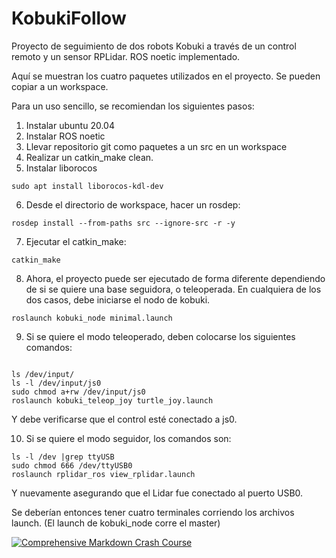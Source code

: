 # KobukiFollow
Proyecto de seguimiento de dos robots Kobuki a través de un control remoto y un sensor RPLidar. ROS noetic implementado.

Aquí se muestran los cuatro paquetes utilizados en el proyecto. Se pueden copiar a un workspace. 

Para un uso sencillo, se recomiendan los siguientes pasos:

1. Instalar ubuntu 20.04
2. Instalar ROS noetic
3. Llevar repositorio git como paquetes a un src en un workspace
4. Realizar un catkin_make clean.
5. Instalar liborocos

```
sudo apt install liborocos-kdl-dev

```

6. Desde el directorio de workspace, hacer un rosdep:

```
rosdep install --from-paths src --ignore-src -r -y

```

7. Ejecutar el catkin_make:

```
catkin_make

```

8. Ahora, el proyecto puede ser ejecutado de forma diferente dependiendo de si se quiere una base seguidora, o teleoperada. En cualquiera de los dos casos, debe iniciarse el nodo de kobuki.

```
roslaunch kobuki_node minimal.launch

```

9. Si se quiere el modo teleoperado, deben colocarse los siguientes comandos:


```

ls /dev/input/
ls -l /dev/input/js0
sudo chmod a+rw /dev/input/js0
roslaunch kobuki_teleop_joy turtle_joy.launch

```

Y debe verificarse que el control esté conectado a js0.

10. Si se quiere el modo seguidor, los comandos son:

```
ls -l /dev |grep ttyUSB
sudo chmod 666 /dev/ttyUSB0
roslaunch rplidar_ros view_rplidar.launch

```
Y nuevamente asegurando que el Lidar fue conectado al puerto USB0.


Se deberían entonces tener cuatro terminales corriendo los archivos launch. (El launch de kobuki_node corre el master)

[![Comprehensive Markdown Crash Course](https://img.youtube.com/vi/0k3onq1sAHE/mqdefault.jpg)](https://youtu.be/0k3onq1sAHE "Título alternativo")
